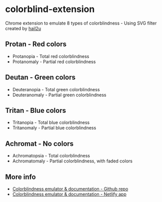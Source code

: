 # colorblind-extension
Chrome extension to emulate 8 types of colorblindness - Using SVG filter created by [hail2u](https://github.com/hail2u/color-blindness-emulation)

## Protan - Red colors
* Protanopia - Total red colorblindness
* Protanomaly - Partial red colorblindness
## Deutan - Green colors
* Deuteranopia - Total green colorblindness
* Deuteranomaly - Partial green colorblindness
## Tritan - Blue colors
* Tritanopia - Total blue colorblindness
* Tritanomaly - Partial blue colorblindness
## Achromat - No colors
* Achromatopsia - Total colorblindness
* Achromatomaly - Partial colorblindness, with faded colors

## More info
* [Colorblindness emulator & documentation - Github repo](https://github.com/Agathebadia/colorblind-emulator)
* [Colorblindness emulator & documentation - Netlify app](https://colorblindness-emulator.netlify.app/categories/no%20colorblindness)

